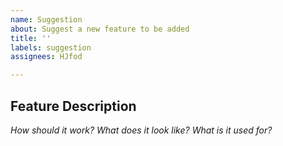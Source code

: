 ```yaml
---
name: Suggestion
about: Suggest a new feature to be added
title: ''
labels: suggestion
assignees: HJfod

---
```


## Feature Description
*How should it work? What does it look like? What is it used for?*
